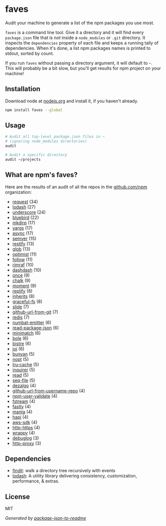 # faves

Audit your machine to generate a list of the npm packages you use most.

`faves` is a command line tool. Give it a directory and it will find every `package.json` file that is *not* inside a `node_modules` or `.git` directory. It inspects the `dependencies` property of each file and keeps a running tally of dependencies. When it's done, a list npm packages names is printed to stdout, sorted by count.

If you run `faves` without passing a directory argument, it will default to `~`. This will probably be a bit slow, but you'll get results for npm project on your machine!

## Installation

Download node at [nodejs.org](http://nodejs.org) and install it, if you haven't already.

```sh
npm install faves --global
```

## Usage

```sh
# Audit all top-level package.json files in ~
# (ignoring node_modules directories)
audit

# Audit a specific directory
audit ~/projects
```

## What are npm's faves?

Here are the results of an audit of all the repos in the [github.com/npm](https://github.com/npm) organization:

- [request](https://npm.im/request) (34)
- [lodash](https://npm.im/lodash) (27)
- [underscore](https://npm.im/underscore) (24)
- [bluebird](https://npm.im/bluebird) (22)
- [mkdirp](https://npm.im/mkdirp) (17)
- [yargs](https://npm.im/yargs) (17)
- [async](https://npm.im/async) (17)
- [semver](https://npm.im/semver) (15)
- [restify](https://npm.im/restify) (13)
- [glob](https://npm.im/glob) (13)
- [optimist](https://npm.im/optimist) (11)
- [follow](https://npm.im/follow) (11)
- [rimraf](https://npm.im/rimraf) (10)
- [dashdash](https://npm.im/dashdash) (10)
- [once](https://npm.im/once) (9)
- [chalk](https://npm.im/chalk) (9)
- [moment](https://npm.im/moment) (9)
- [replify](https://npm.im/replify) (8)
- [inherits](https://npm.im/inherits) (8)
- [graceful-fs](https://npm.im/graceful-fs) (8)
- [slide](https://npm.im/slide) (7)
- [github-url-from-git](https://npm.im/github-url-from-git) (7)
- [redis](https://npm.im/redis) (7)
- [numbat-emitter](https://npm.im/numbat-emitter) (6)
- [read-package-json](https://npm.im/read-package-json) (6)
- [minimatch](https://npm.im/minimatch) (6)
- [bole](https://npm.im/bole) (6)
- [bistre](https://npm.im/bistre) (6)
- [joi](https://npm.im/joi) (6)
- [bunyan](https://npm.im/bunyan) (5)
- [nopt](https://npm.im/nopt) (5)
- [lru-cache](https://npm.im/lru-cache) (5)
- [inquirer](https://npm.im/inquirer) (5)
- [read](https://npm.im/read) (5)
- [seq-file](https://npm.im/seq-file) (5)
- [dezalgo](https://npm.im/dezalgo) (4)
- [github-url-from-username-repo](https://npm.im/github-url-from-username-repo) (4)
- [npm-user-validate](https://npm.im/npm-user-validate) (4)
- [fstream](https://npm.im/fstream) (4)
- [fastly](https://npm.im/fastly) (4)
- [manta](https://npm.im/manta) (4)
- [hapi](https://npm.im/hapi) (4)
- [aws-sdk](https://npm.im/aws-sdk) (4)
- [http-https](https://npm.im/http-https) (4)
- [wrappy](https://npm.im/wrappy) (4)
- [debuglog](https://npm.im/debuglog) (3)
- [http-proxy](https://npm.im/http-proxy) (3)

## Dependencies

- [findit](https://github.com/substack/node-findit): walk a directory tree recursively with events
- [lodash](https://github.com/lodash/lodash): A utility library delivering consistency, customization, performance, &amp; extras.


## License

MIT

_Generated by [package-json-to-readme](https://github.com/zeke/package-json-to-readme)_
